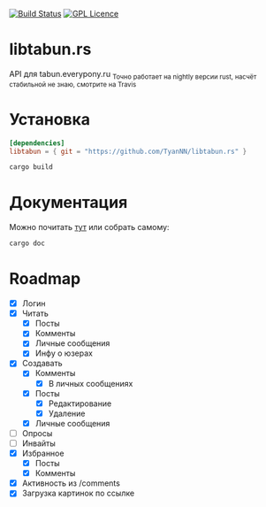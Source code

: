 [![Build Status](https://travis-ci.org/TyanNN/libtabun.rs.svg?branch=master)](https://travis-ci.org/TyanNN/libtabun.rs)
[![GPL Licence](https://badges.frapsoft.com/os/gpl/gpl.svg?v=103)](https://opensource.org/licenses/GPL-2.0/)  
# libtabun.rs
API для tabun.everypony.ru
<sub>Точно работает на nightly версии rust, насчёт стабильной не знаю, смотрите на Travis</sub>

# Установка

```toml
[dependencies]
libtabun = { git = "https://github.com/TyanNN/libtabun.rs" }
```

```bash
cargo build
```
# Документация

Можно почитать [тут](https://kotobank.ch/~easy/libtabun/doc/libtabun/) или собрать самому:

```bash
cargo doc
```

# Roadmap
- [x] Логин
- [x] Читать
  - [x] Посты
  - [x] Комменты
  - [x] Личные сообщения
  - [x] Инфу о юзерах
- [x] Создавать
  - [x] Комменты
	- [x] В личных сообщениях
  - [x] Посты
    - [x] Редактирование
    - [x] Удаление
  - [x] Личные сообщения
- [ ] Опросы
- [ ] Инвайты
- [x] Избранное
  - [x] Посты
  - [x] Комменты
- [x] Активность из /comments
- [x] Загрузка картинок по ссылке
